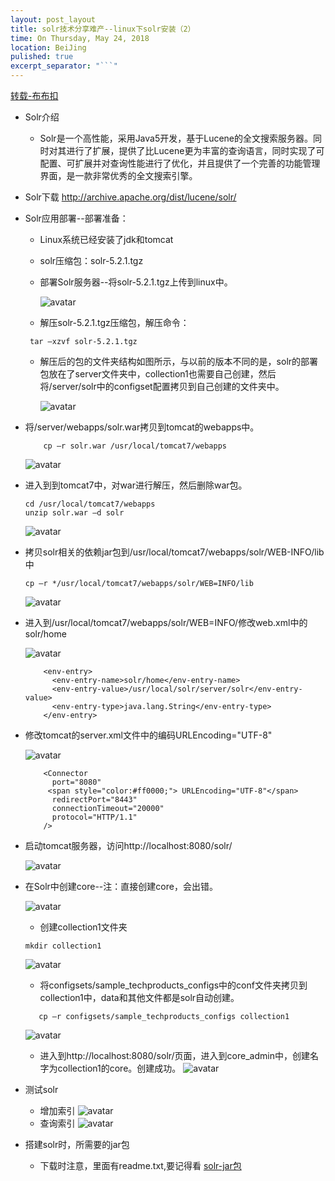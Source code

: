 ```yaml
---
layout: post_layout
title: solr技术分享难产--linux下solr安装（2）
time: On Thursday, May 24, 2018
location: BeiJing
pulished: true
excerpt_separator: "```"
---
```


[转载-布布扣](http://www.bubuko.com/infodetail-920904.html)

* Solr介绍
    * Solr是一个高性能，采用Java5开发，基于Lucene的全文搜索服务器。同时对其进行了扩展，提供了比Lucene更为丰富的查询语言，同时实现了可配置、可扩展并对查询性能进行了优化，并且提供了一个完善的功能管理界面，是一款非常优秀的全文搜索引擎。

* Solr下载
http://archive.apache.org/dist/lucene/solr/

* Solr应用部署--部署准备：
    * Linux系统已经安装了jdk和tomcat

    * solr压缩包：solr-5.2.1.tgz

    * 部署Solr服务器--将solr-5.2.1.tgz上传到linux中。

        ![avatar](https://kujmsliwang.github.io/assets/img/solr/solr1.png)

    * 解压solr-5.2.1.tgz压缩包，解压命令：

    ```
     tar –xzvf solr-5.2.1.tgz
    ```

    * 解压后的包的文件夹结构如图所示，与以前的版本不同的是，solr的部署包放在了server文件夹中，collection1也需要自己创建，然后将/server/solr中的configset配置拷贝到自己创建的文件夹中。

        ![avatar](https://kujmsliwang.github.io/assets/img/solr/solr2.png)
* 将/server/webapps/solr.war拷贝到tomcat的webapps中。

    ```
        cp –r solr.war /usr/local/tomcat7/webapps
    ```
    ![avatar](https://kujmsliwang.github.io/assets/img/solr/solr3.png)
* 进入到到tomcat7中，对war进行解压，然后删除war包。
    ```
    cd /usr/local/tomcat7/webapps
    unzip solr.war –d solr
    ```
    ![avatar](https://kujmsliwang.github.io/assets/img/solr/solr4.png)

* 拷贝solr相关的依赖jar包到/usr/local/tomcat7/webapps/solr/WEB-INFO/lib中
    ```
    cp –r */usr/local/tomcat7/webapps/solr/WEB=INFO/lib
    ```
    ![avatar](https://kujmsliwang.github.io/assets/img/solr/solr5.png)
* 进入到/usr/local/tomcat7/webapps/solr/WEB=INFO/修改web.xml中的solr/home

    ![avatar](https://kujmsliwang.github.io/assets/img/solr/solr6.png)

    ```
        <env-entry>
          <env-entry-name>solr/home</env-entry-name>
          <env-entry-value>/usr/local/solr/server/solr</env-entry-value>
          <env-entry-type>java.lang.String</env-entry-type>
        </env-entry>
    ```


* 修改tomcat的server.xml文件中的编码URLEncoding="UTF-8"

    ![avatar](https://kujmsliwang.github.io/assets/img/solr/solr7.png)
    ```
        <Connector
          port="8080"
         <span style="color:#ff0000;"> URLEncoding="UTF-8"</span>
          redirectPort="8443"
          connectionTimeout="20000"
          protocol="HTTP/1.1"
        />
    ```

* 启动tomcat服务器，访问http://localhost:8080/solr/

    ![avatar](https://kujmsliwang.github.io/assets/img/solr/solr8.png)
* 在Solr中创建core--注：直接创建core，会出错。

    ![avatar](https://kujmsliwang.github.io/assets/img/solr/solr9.png)
    * 创建collection1文件夹
   ```
   mkdir collection1
   ```
    ![avatar](https://kujmsliwang.github.io/assets/img/solr/solr10.png)
    * 将configsets/sample_techproducts_configs中的conf文件夹拷贝到collection1中，data和其他文件都是solr自动创建。
    ```
       cp –r configsets/sample_techproducts_configs collection1
    ```
    ![avatar](https://kujmsliwang.github.io/assets/img/solr/solr11.png)
    * 进入到http://localhost:8080/solr/页面，进入到core_admin中，创建名字为collection1的core。创建成功。
    ![avatar](https://kujmsliwang.github.io/assets/img/solr/solr12.png)
* 测试solr
    * 增加索引
    ![avatar](https://kujmsliwang.github.io/assets/img/solr/solr13.png)
    * 查询索引
    ![avatar](https://kujmsliwang.github.io/assets/img/solr/solr14.png)

* 搭建solr时，所需要的jar包
    * 下载时注意，里面有readme.txt,要记得看
[solr-jar包](https://pan.baidu.com/s/14qqw5qDzGLRt_aSZSvLxAg)